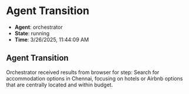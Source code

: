 # Agent Transition

- **Agent**: orchestrator
- **State**: running
- **Time**: 3/26/2025, 11:44:09 AM

## Agent Transition

Orchestrator received results from browser for step: Search for accommodation options in Chennai, focusing on hotels or Airbnb options that are centrally located and within budget.

